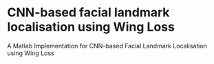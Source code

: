 # CNN-based facial landmark localisation using Wing Loss
A Matlab Implementation for CNN-based Facial Landmark Localisation using Wing Loss
